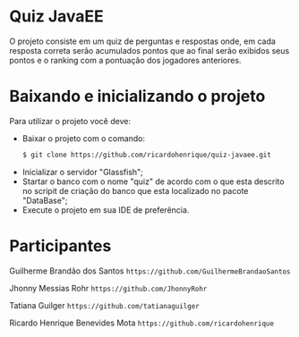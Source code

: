 # Quiz JavaEE
O projeto consiste em um quiz de perguntas e respostas onde, em cada resposta correta serão acumulados pontos que ao final serão exibidos seus pontos e o ranking com a pontuação dos jogadores anteriores.

# Baixando e inicializando o projeto
Para utilizar o projeto você deve:

  - Baixar o projeto com o comando: 
     ```sh
    $ git clone https://github.com/ricardohenrique/quiz-javaee.git
    ```
  - Inicializar o servidor "Glassfish";
  - Startar o banco com o nome "quiz" de acordo com o que esta descrito no scripit de criação do banco que esta localizado no pacote "DataBase";
  - Execute o projeto em sua IDE de preferência.
  
  
# Participantes

Guilherme Brandão dos Santos  ```https://github.com/GuilhermeBrandaoSantos ```

Jhonny Messias Rohr ```https://github.com/JhonnyRohr```

Tatiana Guilger ```https://github.com/tatianaguilger```

Ricardo Henrique Benevides Mota ```https://github.com/ricardohenrique```
  
